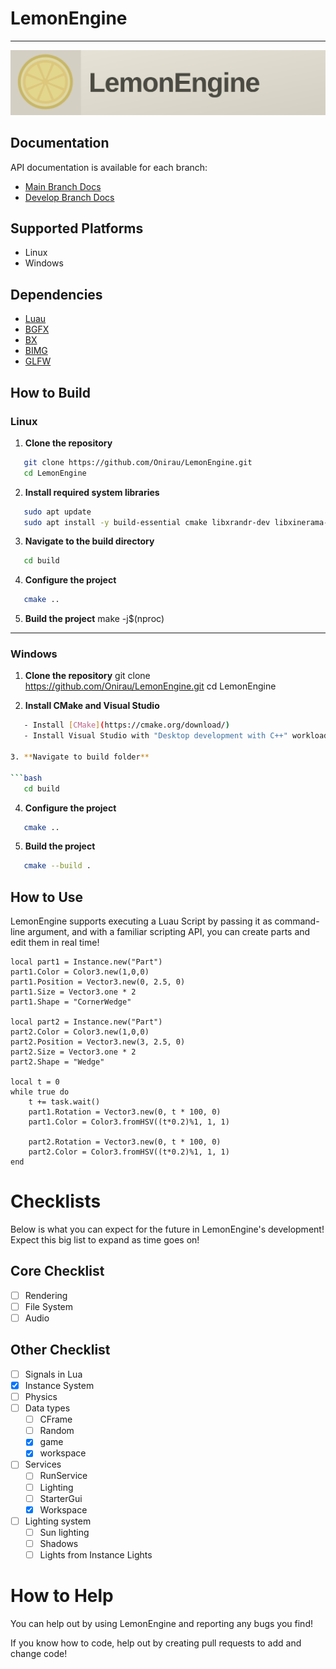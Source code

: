 # LemonEngine

---

<img src="repo/card.svg"/>

## Documentation

API documentation is available for each branch:

- [Main Branch Docs](https://onirau.github.io/LemonEngine/main/)
- [Develop Branch Docs](https://onirau.github.io/LemonEngine/develop/)

## Supported Platforms

- Linux
- Windows

## Dependencies

- [Luau](https://github.com/luau-lang/luau)
- [BGFX](https://github.com/bkaradzic/bgfx)
- [BX](https://github.com/bkaradzic/bx)
- [BIMG](https://github.com/bkaradzic/bimg)
- [GLFW](https://github.com/glfw/glfw)

## How to Build

### Linux

1. **Clone the repository**

```bash
   git clone https://github.com/Onirau/LemonEngine.git
   cd LemonEngine
```

2. **Install required system libraries**

```bash
   sudo apt update
   sudo apt install -y build-essential cmake libxrandr-dev libxinerama-dev libxcursor-dev libxi-dev libxxf86vm-dev
```

3. **Navigate to the build directory**

```bash
   cd build
```

4. **Configure the project**

```bash
   cmake ..
```

5. **Build the project**
   make -j$(nproc)

---

### Windows

1. **Clone the repository**
   git clone https://github.com/Onirau/LemonEngine.git
   cd LemonEngine

2. **Install CMake and Visual Studio**

````bash
   - Install [CMake](https://cmake.org/download/)
   - Install Visual Studio with "Desktop development with C++" workload

3. **Navigate to build folder**

```bash
   cd build
````

4. **Configure the project**

```bash
   cmake ..
```

5. **Build the project**

```bash
   cmake --build .
```

## How to Use

LemonEngine supports executing a Luau Script by passing it as command-line argument, and with a familiar scripting API, you can create parts and edit them in real time!

```luau
local part1 = Instance.new("Part")
part1.Color = Color3.new(1,0,0)
part1.Position = Vector3.new(0, 2.5, 0)
part1.Size = Vector3.one * 2
part1.Shape = "CornerWedge"

local part2 = Instance.new("Part")
part2.Color = Color3.new(1,0,0)
part2.Position = Vector3.new(3, 2.5, 0)
part2.Size = Vector3.one * 2
part2.Shape = "Wedge"

local t = 0
while true do
    t += task.wait()
    part1.Rotation = Vector3.new(0, t * 100, 0)
    part1.Color = Color3.fromHSV((t*0.2)%1, 1, 1)

    part2.Rotation = Vector3.new(0, t * 100, 0)
    part2.Color = Color3.fromHSV((t*0.2)%1, 1, 1)
end
```

# Checklists

Below is what you can expect for the future in LemonEngine's development! Expect this big list to expand as time goes on!

## Core Checklist

- [ ] Rendering
- [ ] File System
- [ ] Audio

## Other Checklist

- [ ] Signals in Lua
- [x] Instance System
- [ ] Physics
- [ ] Data types
  - [ ] CFrame
  - [ ] Random
  - [x] game
  - [x] workspace
- [ ] Services
  - [ ] RunService
  - [ ] Lighting
  - [ ] StarterGui
  - [x] Workspace
- [ ] Lighting system
  - [ ] Sun lighting
  - [ ] Shadows
  - [ ] Lights from Instance Lights

# How to Help

You can help out by using LemonEngine and reporting any bugs you find!

If you know how to code, help out by creating pull requests to add and change code!
